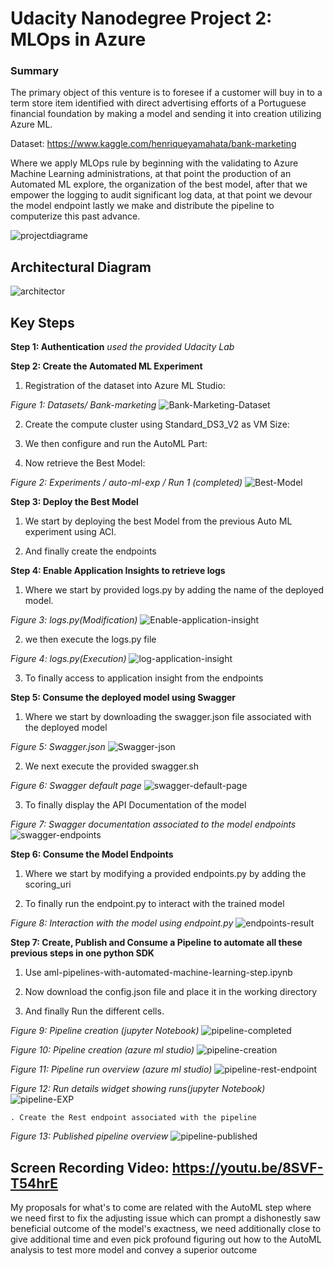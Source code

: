 # Udacity Nanodegree Project 2: MLOps in Azure

### Summary


The primary object of this venture is to foresee if a customer will buy in to a term store item identified with direct advertising efforts of a Portuguese financial foundation by making a model and sending it into creation utilizing Azure ML.

Dataset: https://www.kaggle.com/henriqueyamahata/bank-marketing 

Where we apply MLOps rule by beginning with the validating to Azure Machine Learning administrations, at that point the production of an Automated ML explore, the organization of the best model, after that we empower the logging to audit significant log data, at that point we devour the model endpoint lastly we make and distribute the pipeline to computerize this past advance.

![projectdiagrame](Main-step-project.png "projectdiagrame")

## Architectural Diagram

![architector](architector.png "architecture")

## Key Steps

**Step 1: Authentication**  *used the provided Udacity Lab*

**Step 2: Create the Automated ML Experiment**

 1. Registration of the dataset into Azure ML Studio:
 
*Figure 1: Datasets/ Bank-marketing*
![Bank-Marketing-Dataset](Bank-Marketing-Dataset.png "Bank Marketing Dataset")

 2. Create the compute cluster using Standard_DS3_V2 as VM Size:

 3. We then configure and run the AutoML Part:

 4. Now retrieve the Best Model:
 
*Figure 2: Experiments / auto-ml-exp / Run 1 (completed)*
![Best-Model](best-model.PNG "Best-Model")

**Step 3: Deploy the Best Model**

 1. We start by deploying the best Model from the previous Auto ML experiment using ACI.

 2. And finally create the endpoints 
 
**Step 4: Enable Application Insights to retrieve logs**

 1. Where we start by provided logs.py by adding the name of the deployed model. 
 
*Figure 3: logs.py(Modification)*
 ![Enable-application-insight](application-insight-enabled.PNG "Enable-application-insight")
 
  2. we then execute the logs.py file 
  
*Figure 4: logs.py(Execution)*
  ![log-application-insight](logspy-running.PNG "log-application-insight")
  
  3. To finally access to application insight  from the endpoints 
 
 
 **Step 5: Consume the deployed model using Swagger**
 
  1. Where we start by downloading the swagger.json file associated with the deployed model
  
 *Figure 5: Swagger.json*
   ![Swagger-json](my-model-running-on-swagger.PNG "Swagger-json")
   
  2. We next execute the provided swagger.sh 
  
 *Figure 6: Swagger default page*
   ![swagger-default-page](swagger-running-on-localhost.PNG "swagger-default-page.PNG")
   
  3. To finally display the API Documentation of the model 
  
 *Figure 7: Swagger documentation associated to the model endpoints*
   ![swagger-endpoints](swagger-payload.PNG "swagger-endpoints")
   
 **Step 6: Consume the Model Endpoints**
 
  1. Where we start by modifying a provided endpoints.py by adding the scoring_uri 
     
  2. To finally run the endpoint.py to interact with the trained model
  
 *Figure 8: Interaction with the model using endpoint.py*
   ![endpoints-result](endpointpy-runs.PNG "endpoints-result")
   
   **Step 7: Create, Publish and Consume a Pipeline to automate all these previous steps in one python SDK**

  1. Use aml-pipelines-with-automated-machine-learning-step.ipynb 
  
  2. Now download the config.json file and place it in the working directory
  
  3. And finally Run the different cells.
 
  *Figure 9: Pipeline creation (jupyter Notebook)*
  ![pipeline-completed](pipeline-completed.PNG "pipeline-completed")
  
  *Figure 10: Pipeline creation (azure ml studio)*
  ![pipeline-creation](pipeline-created.PNG "pipeline-creation")
  
  *Figure 11: Pipeline run overview (azure ml studio)*
  ![pipeline-rest-endpoint](scheduled-run.PNG "pipeline-rest-endpoint")
  
   *Figure 12: Run details widget showing runs(jupyter Notebook)*
  ![pipeline-EXP](run-details-widget-showing-runs.PNG "pipeline-EXP")
  
    . Create the Rest endpoint associated with the pipeline
    
   *Figure 13: Published pipeline overview*
 ![pipeline-published](active-publishes-pipeline.PNG " pipeline-publishe")
  
  

## Screen Recording Video: https://youtu.be/8SVF-T54hrE

My proposals for what's to come are related with the AutoML step where we need first to fix the adjusting issue which can prompt a dishonestly saw beneficial outcome of the model's exactness, we need additionally close to give additional time and even pick profound figuring out how to the AutoML analysis to test more model and convey a superior outcome
